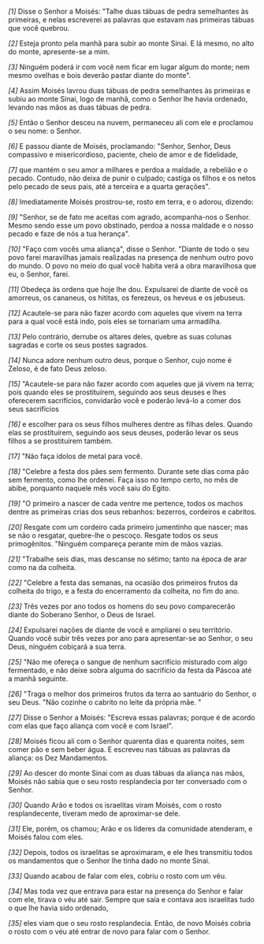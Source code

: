 *[1]* Disse o Senhor a Moisés: "Talhe duas tábuas de pedra semelhantes às primeiras, e nelas escreverei as palavras que estavam nas primeiras tábuas que você quebrou.

*[2]* Esteja pronto pela manhã para subir ao monte Sinai. E lá mesmo, no alto do monte, apresente-se a mim.

*[3]* Ninguém poderá ir com você nem ficar em lugar algum do monte; nem mesmo ovelhas e bois deverão pastar diante do monte".

*[4]* Assim Moisés lavrou duas tábuas de pedra semelhantes às primeiras e subiu ao monte Sinai, logo de manhã, como o Senhor lhe havia ordenado, levando nas mãos as duas tábuas de pedra.

*[5]* Então o Senhor desceu na nuvem, permaneceu ali com ele e proclamou o seu nome: o Senhor.

*[6]* E passou diante de Moisés, proclamando: "Senhor, Senhor, Deus compassivo e misericordioso, paciente, cheio de amor e de fidelidade,

*[7]* que mantém o seu amor a milhares e perdoa a maldade, a rebelião e o pecado. Contudo, não deixa de punir o culpado; castiga os filhos e os netos pelo pecado de seus pais, até a terceira e a quarta gerações".

*[8]* Imediatamente Moisés prostrou-se, rosto em terra, e o adorou, dizendo:

*[9]* "Senhor, se de fato me aceitas com agrado, acompanha-nos o Senhor. Mesmo sendo esse um povo obstinado, perdoa a nossa maldade e o nosso pecado e faze de nós a tua herança".

*[10]* "Faço com vocês uma aliança", disse o Senhor. "Diante de todo o seu povo farei maravilhas jamais realizadas na presença de nenhum outro povo do mundo. O povo no meio do qual você habita verá a obra maravilhosa que eu, o Senhor, farei.

*[11]* Obedeça às ordens que hoje lhe dou. Expulsarei de diante de você os amorreus, os cananeus, os hititas, os ferezeus, os heveus e os jebuseus.

*[12]* Acautele-se para não fazer acordo com aqueles que vivem na terra para a qual você está indo, pois eles se tornariam uma armadilha.

*[13]* Pelo contrário, derrube os altares deles, quebre as suas colunas sagradas e corte os seus postes sagrados.

*[14]* Nunca adore nenhum outro deus, porque o Senhor, cujo nome é Zeloso, é de fato Deus zeloso.

*[15]* "Acautele-se para não fazer acordo com aqueles que já vivem na terra; pois quando eles se prostituírem, seguindo aos seus deuses e lhes oferecerem sacrifícios, convidarão você e poderão levá-lo a comer dos seus sacrifícios

*[16]* e escolher para os seus filhos mulheres dentre as filhas deles. Quando elas se prostituírem, seguindo aos seus deuses, poderão levar os seus filhos a se prostituírem também.

*[17]* "Não faça ídolos de metal para você.

*[18]* "Celebre a festa dos pães sem fermento. Durante sete dias coma pão sem fermento, como lhe ordenei. Faça isso no tempo certo, no mês de abibe, porquanto naquele mês você saiu do Egito.

*[19]* "O primeiro a nascer de cada ventre me pertence, todos os machos dentre as primeiras crias dos seus rebanhos: bezerros, cordeiros e cabritos.

*[20]* Resgate com um cordeiro cada primeiro jumentinho que nascer; mas se não o resgatar, quebre-lhe o pescoço. Resgate todos os seus primogênitos. "Ninguém compareça perante mim de mãos vazias.

*[21]* "Trabalhe seis dias, mas descanse no sétimo; tanto na época de arar como na da colheita.

*[22]* "Celebre a festa das semanas, na ocasião dos primeiros frutos da colheita do trigo, e a festa do encerramento da colheita, no fim do ano.

*[23]* Três vezes por ano todos os homens do seu povo comparecerão diante do Soberano Senhor, o Deus de Israel.

*[24]* Expulsarei nações de diante de você e ampliarei o seu território. Quando você subir três vezes por ano para apresentar-se ao Senhor, o seu Deus, ninguém cobiçará a sua terra.

*[25]* "Não me ofereça o sangue de nenhum sacrifício misturado com algo fermentado, e não deixe sobra alguma do sacrifício da festa da Páscoa até a manhã seguinte.

*[26]* "Traga o melhor dos primeiros frutos da terra ao santuário do Senhor, o seu Deus. "Não cozinhe o cabrito no leite da própria mãe. "

*[27]* Disse o Senhor a Moisés: "Escreva essas palavras; porque é de acordo com elas que faço aliança com você e com Israel".

*[28]* Moisés ficou ali com o Senhor quarenta dias e quarenta noites, sem comer pão e sem beber água. E escreveu nas tábuas as palavras da aliança: os Dez Mandamentos.

*[29]* Ao descer do monte Sinai com as duas tábuas da aliança nas mãos, Moisés não sabia que o seu rosto resplandecia por ter conversado com o Senhor.

*[30]* Quando Arão e todos os israelitas viram Moisés, com o rosto resplandecente, tiveram medo de aproximar-se dele.

*[31]* Ele, porém, os chamou; Arão e os líderes da comunidade atenderam, e Moisés falou com eles.

*[32]* Depois, todos os israelitas se aproximaram, e ele lhes transmitiu todos os mandamentos que o Senhor lhe tinha dado no monte Sinai.

*[33]* Quando acabou de falar com eles, cobriu o rosto com um véu.

*[34]* Mas toda vez que entrava para estar na presença do Senhor e falar com ele, tirava o véu até sair. Sempre que saía e contava aos israelitas tudo o que lhe havia sido ordenado,

*[35]* eles viam que o seu rosto resplandecia. Então, de novo Moisés cobria o rosto com o véu até entrar de novo para falar com o Senhor.

